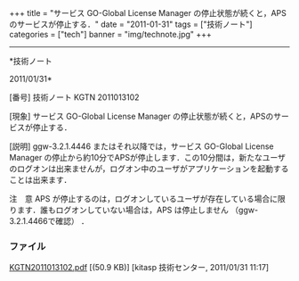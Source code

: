 ﻿+++
title = "サービス GO-Global License Manager の停止状態が続くと，APSのサービスが停止する．"
date = "2011-01-31"
tags = ["技術ノート"]
categories = ["tech"]
banner = "img/technote.jpg"
+++

-----------------------------------------------------------------------------------------------------------------------------

*技術ノート

2011/01/31*


[番号]
技術ノート KGTN 2011013102

[現象]
サービス GO-Global License Manager
の停止状態が続くと，APSのサービスが停止する．

[説明]
ggw-3.2.1.4446 またはそれ以降では，サービス GO-Global License Manager
の停止から約10分でAPSが停止します．この10分間は，新たなユーザのログオンは出来ませんが，ログオン中のユーザがアプリケーションを起動することは出来ます．

注　意
APS
が停止するのは，ログオンしているユーザが存在している場合に限ります．誰もログオンしていない場合は，APS
は停止しません （ggw-3.2.1.4466で確認） ．


### ファイル

 
 


[KGTN2011013102.pdf](http://techreport.kitasp.net/attachments/download/461/KGTN2011013102.pdf)
 [(50.9 KB)] [kitasp 技術センター, 2011/01/31
11:17]


 


 


